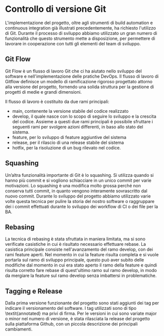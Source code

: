 # Controllo di versione Git
L'implementazione del progetto, oltre agli strumenti di build automation e continuous integration già illustrati precedentemente, ha richiesto l'utilizzo di Git.
Durante il processo di sviluppo abbiamo utilizzato un gran numero di funzionalità che questo strumento mette a disposizione, per permettere di lavorare in cooperazione con tutti gli elementi del team di sviluppo.

## Git Flow
Git Flow è un flusso di lavoro Git che ci ha aiutato nello sviluppo del software e nell'implementazione delle pratiche DevOps. Il flusso di lavoro di Gitflow definisce un modello di ramificazione rigoroso progettato attorno alla versione del progetto, fornendo una solida struttura per la gestione di progetti di medie e grandi dimensioni.

Il flusso di lavoro è costituito da due rami principali:
- main, contenente la versione stabile del codice realizzato
- develop, il quale nasce con lo scopo di seguire lo sviluppo e la crescita del codice.
Assieme a questi due rami principali è possibile sfruttare i seguenti rami per svolgere azioni differenti, in baso allo stato del sistema.
- feature, per lo sviluppo di feature aggiuntive del sistema
- release, per il rilascio di una release stabile del sistema
- hotfix, per la risoluzione di un bug rilevato nel codice.

## Squashing
Un’altra funzionalità importante di Git è lo squashing. Si utilizza quando si hanno più commit e si vogliono schiacciare in un unico commit per varie motivazioni.
Lo squashing è una modifica molto grossa perché non conserva tutti commit, in quanto vengono interamente sovrascritto dal nuovo commit.
Durante lo sviluppo del progetto abbiamo utilizzato varie volte questa tecnica per
pulire la storia del nostro software o raggruppare dei i commit effettuati durante lo sviluppo dei workflow di CI o dei file per la BA.

## Rebasing
La tecnica di rebasing è stata sfruttata in maniera limitata, ma si sono verificate casistiche in cui è risultato necessario effettuare rebase. 
La casistica principale consiste nell'avanzamento del ramo develop, con dei rami feature aperti. Nel momento in cui la feature risulta completa e si vuole portarla sul ramo di sviluppo principale, questo può aver subito delle modifiche dal momento in cui era stato aperto il ramo della feature e quindi risulta corretto fare rebase di quest'ultimo ramo sul ramo develop, in modo da mergiare la feature sul ramo develop senza imbattersi in problematiche.

## Tagging e Release
Dalla prima versione funzionante del progetto sono stati aggiunti dei tag per indicare il versionamento del software. I tag utilizzati sono di tipo \textit{annotated} ma privi di firma.
Per le versioni in cui sono variate major o minor nel numero di versione, è stata rilasciata la release del progetto sulla piattaforma Github, con un piccola descrizione dei principali cambiamenti.
